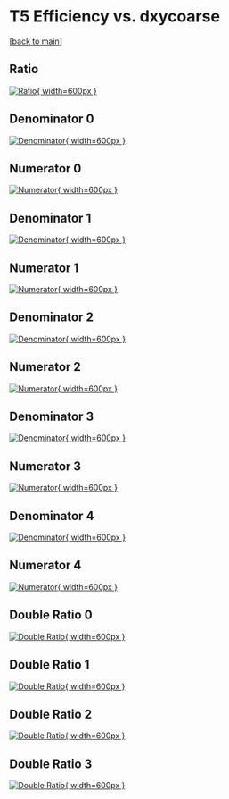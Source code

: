 # T5 Efficiency vs. dxycoarse

[[back to main](./)]



## Ratio

[![Ratio](../mtv/var/T5_vtr_211_0_eff_dxycoarse.png){ width=600px }](../mtv/var/T5_vtr_211_0_eff_dxycoarse.pdf)

## Denominator 0

[![Denominator](../mtv/den/T5_vtr_211_0_eff_dxycoarse_den0.png){ width=600px }](../mtv/den/T5_vtr_211_0_eff_dxycoarse_den0.pdf)

## Numerator 0

[![Numerator](../mtv/num/T5_vtr_211_0_eff_dxycoarse_num0.png){ width=600px }](../mtv/num/T5_vtr_211_0_eff_dxycoarse_num0.pdf)

## Denominator 1

[![Denominator](../mtv/den/T5_vtr_211_0_eff_dxycoarse_den1.png){ width=600px }](../mtv/den/T5_vtr_211_0_eff_dxycoarse_den1.pdf)

## Numerator 1

[![Numerator](../mtv/num/T5_vtr_211_0_eff_dxycoarse_num1.png){ width=600px }](../mtv/num/T5_vtr_211_0_eff_dxycoarse_num1.pdf)

## Denominator 2

[![Denominator](../mtv/den/T5_vtr_211_0_eff_dxycoarse_den2.png){ width=600px }](../mtv/den/T5_vtr_211_0_eff_dxycoarse_den2.pdf)

## Numerator 2

[![Numerator](../mtv/num/T5_vtr_211_0_eff_dxycoarse_num2.png){ width=600px }](../mtv/num/T5_vtr_211_0_eff_dxycoarse_num2.pdf)

## Denominator 3

[![Denominator](../mtv/den/T5_vtr_211_0_eff_dxycoarse_den3.png){ width=600px }](../mtv/den/T5_vtr_211_0_eff_dxycoarse_den3.pdf)

## Numerator 3

[![Numerator](../mtv/num/T5_vtr_211_0_eff_dxycoarse_num3.png){ width=600px }](../mtv/num/T5_vtr_211_0_eff_dxycoarse_num3.pdf)

## Denominator 4

[![Denominator](../mtv/den/T5_vtr_211_0_eff_dxycoarse_den4.png){ width=600px }](../mtv/den/T5_vtr_211_0_eff_dxycoarse_den4.pdf)

## Numerator 4

[![Numerator](../mtv/num/T5_vtr_211_0_eff_dxycoarse_num4.png){ width=600px }](../mtv/num/T5_vtr_211_0_eff_dxycoarse_num4.pdf)

## Double Ratio 0

[![Double Ratio](../mtv/ratio/T5_vtr_211_0_eff_dxycoarse_ratio0.png){ width=600px }](../mtv/ratio/T5_vtr_211_0_eff_dxycoarse_ratio0.pdf)

## Double Ratio 1

[![Double Ratio](../mtv/ratio/T5_vtr_211_0_eff_dxycoarse_ratio1.png){ width=600px }](../mtv/ratio/T5_vtr_211_0_eff_dxycoarse_ratio1.pdf)

## Double Ratio 2

[![Double Ratio](../mtv/ratio/T5_vtr_211_0_eff_dxycoarse_ratio2.png){ width=600px }](../mtv/ratio/T5_vtr_211_0_eff_dxycoarse_ratio2.pdf)

## Double Ratio 3

[![Double Ratio](../mtv/ratio/T5_vtr_211_0_eff_dxycoarse_ratio3.png){ width=600px }](../mtv/ratio/T5_vtr_211_0_eff_dxycoarse_ratio3.pdf)

